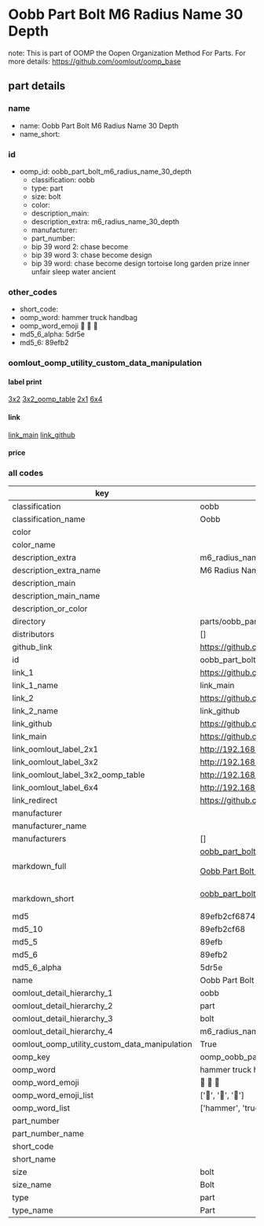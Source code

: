 # Oobb Part Bolt M6 Radius Name 30 Depth  

note: This is part of OOMP the Oopen Organization Method For Parts. For more details: https://github.com/oomlout/oomp_base

##  part details
  







### name
* name: Oobb Part Bolt M6 Radius Name 30 Depth
* name_short: 
### id
* oomp_id: oobb_part_bolt_m6_radius_name_30_depth
  * classification: oobb
  * type: part
  * size: bolt
  * color: 
  * description_main: 
  * description_extra: m6_radius_name_30_depth
  * manufacturer: 
  * part_number: 
  * bip 39 word 2: chase become
  * bip 39 word 3: chase become design
  * bip 39 word: chase become design tortoise long garden prize inner unfair sleep water ancient

### other_codes
* short_code: 
* oomp_word: hammer truck handbag
* oomp_word_emoji :hammer: :truck: :handbag:
* md5_6_alpha: 5dr5e
* md5_6: 89efb2






### oomlout_oomp_utility_custom_data_manipulation
#### label print
[3x2](http://192.168.1.245:1112/?label=oomp%205dr5e)
[3x2_oomp_table](http://192.168.1.108:1112/?label=oomp%205dr5e)
[2x1](http://192.168.1.242:1112/?label=oomp%205dr5e)
[6x4](http://192.168.1.55:1112/?label=oomp%205dr5e)    

#### link

[link_main](https://github.com/oomlout/oomlout_oomp_version_1_messy/tree/main/parts/oobb_part_bolt_m6_radius_name_30_depth) [link_github](https://github.com/oomlout/oomlout_oomp_version_1_messy/tree/main/parts/oobb_part_bolt_m6_radius_name_30_depth)                             

#### price







### all codes 
| key | value |  
| --- | --- |  
| classification | oobb |  
| classification_name | Oobb |  
| color |  |  
| color_name |  |  
| description_extra | m6_radius_name_30_depth |  
| description_extra_name | M6 Radius Name 30 Depth |  
| description_main |  |  
| description_main_name |  |  
| description_or_color |   |  
| directory | parts/oobb_part_bolt_m6_radius_name_30_depth |  
| distributors | [] |  
| github_link | https://github.com/oomlout/oomlout_oomp_part_src/tree/main/parts/oobb_part_bolt_m6_radius_name_30_depth |  
| id | oobb_part_bolt_m6_radius_name_30_depth |  
| link_1 | https://github.com/oomlout/oomlout_oomp_version_1_messy/tree/main/parts/oobb_part_bolt_m6_radius_name_30_depth |  
| link_1_name | link_main |  
| link_2 | https://github.com/oomlout/oomlout_oomp_version_1_messy/tree/main/parts/oobb_part_bolt_m6_radius_name_30_depth |  
| link_2_name | link_github |  
| link_github | https://github.com/oomlout/oomlout_oomp_version_1_messy/tree/main/parts/oobb_part_bolt_m6_radius_name_30_depth |  
| link_main | https://github.com/oomlout/oomlout_oomp_version_1_messy/tree/main/parts/oobb_part_bolt_m6_radius_name_30_depth |  
| link_oomlout_label_2x1 | http://192.168.1.242:1112/?label=oomp%205dr5e |  
| link_oomlout_label_3x2 | http://192.168.1.245:1112/?label=oomp%205dr5e |  
| link_oomlout_label_3x2_oomp_table | http://192.168.1.108:1112/?label=oomp%205dr5e |  
| link_oomlout_label_6x4 | http://192.168.1.55:1112/?label=oomp%205dr5e |  
| link_redirect | https://github.com/oomlout/oomlout_oomp_version_1_messy/tree/main/parts/oobb_part_bolt_m6_radius_name_30_depth |  
| manufacturer |  |  
| manufacturer_name |  |  
| manufacturers | [] |  
| markdown_full | [oobb_part_bolt_m6_radius_name_30_depth](none)<br>[](none)<br>[Oobb Part Bolt M6 Radius Name 30 Depth](none)<br><br> |  
| markdown_short | [oobb_part_bolt_m6_radius_name_30_depth](none)<br><br> |  
| md5 | 89efb2cf687475697ec1ee587784f935 |  
| md5_10 | 89efb2cf68 |  
| md5_5 | 89efb |  
| md5_6 | 89efb2 |  
| md5_6_alpha | 5dr5e |  
| name | Oobb Part Bolt M6 Radius Name 30 Depth |  
| oomlout_detail_hierarchy_1 | oobb |  
| oomlout_detail_hierarchy_2 | part |  
| oomlout_detail_hierarchy_3 | bolt |  
| oomlout_detail_hierarchy_4 | m6_radius_name_30_depth |  
| oomlout_oomp_utility_custom_data_manipulation | True |  
| oomp_key | oomp_oobb_part_bolt_m6_radius_name_30_depth |  
| oomp_word | hammer truck handbag |  
| oomp_word_emoji | :hammer: :truck: :handbag: |  
| oomp_word_emoji_list | [':hammer:', ':truck:', ':handbag:'] |  
| oomp_word_list | ['hammer', 'truck', 'handbag'] |  
| part_number |  |  
| part_number_name |  |  
| short_code |  |  
| short_name |  |  
| size | bolt |  
| size_name | Bolt |  
| type | part |  
| type_name | Part |  
